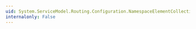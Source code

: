 ```yaml
---
uid: System.ServiceModel.Routing.Configuration.NamespaceElementCollection.CreateNewElement
internalonly: False
---
```

